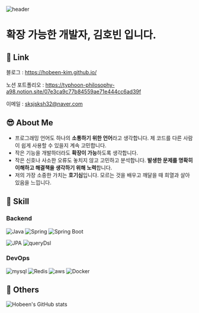 ![header](https://capsule-render.vercel.app/api?type=soft&color=0:a82da8,100:86BFDE&text=hobeen's%20github!&fontColor=ffffff)

<!--
**hobeen-kim/hobeen-kim** is a ✨ _special_ ✨ repository because its `README.md` (this file) appears on your GitHub profile.

Here are some ideas to get you started:

- 🔭 I’m currently working on ...
- 🌱 I’m currently learning ...
- 👯 I’m looking to collaborate on ...
- 🤔 I’m looking for help with ...
- 💬 Ask me about ...
- 📫 How to reach me: ...
- 😄 Pronouns: ...
- ⚡ Fun fact: ...
-->

# 확장 가능한 개발자, 김호빈 입니다.

## 🚀 Link

블로그 : https://hobeen-kim.github.io/

노션 포트폴리오 : https://typhoon-philosophy-a98.notion.site/07e3ca9c77b84559ae71e444cc6ad39f

이메일 : sksjsksh32@naver.com

## 😎 About Me

- 프로그래밍 언어도 하나의 **소통하기 위한 언어**라고 생각합니다. 제 코드를 다른 사람이 쉽게 사용할 수 있을지 계속 고민합니다.
- 작은 기능을 개발하더라도 **확장이 가능**하도록 생각합니다.
- 작은 신호나 사소한 오류도 놓치지 않고 고민하고 분석합니다. **발생한 문제를 명확히 이해하고 해결책을 생각하기 위해 노력**합니다.
- 저의 가장 소중한 가치는 **호기심**입니다. 모르는 것을 배우고 깨달을 때 희열과 살아있음을 느낍니다.

## 🔨 Skill

### Backend
![Java](https://img.shields.io/badge/Java-007396.svg?&style=for-the-badge&logo=Java&logoColor=white) ![Spring](https://img.shields.io/badge/Spring-6DB33F.svg?&style=for-the-badge&logo=Spring&logoColor=white) <img alt="Spring Boot" src ="https://img.shields.io/badge/Spring Boot-6DB33F.svg?&style=for-the-badge&logo=springboot&logoColor=white"/> 

<img alt="JPA" src ="https://img.shields.io/badge/jpa-6DB33F.svg?&style=for-the-badge&logo=jpa&logoColor=white"/> <img alt="queryDsl" src ="https://img.shields.io/badge/querydsl-4479A1.svg?&style=for-the-badge&logo=querydsl&logoColor=white"/> 


### DevOps
<img alt="mysql" src ="https://img.shields.io/badge/mysql-4479A1.svg?&style=for-the-badge&logo=mysql&logoColor=white"/> <img alt="Redis" src ="https://img.shields.io/badge/Redis-DC382D.svg?&style=for-the-badge&logo=redis&logoColor=white"/> <img alt="aws" src ="https://img.shields.io/badge/aws-FF9900?&style=for-the-badge&logo=amazonaws&logoColor=#FF9900"/> <img alt="Docker" src ="https://img.shields.io/badge/Docker-2496ED.svg?&style=for-the-badge&logo=docker&logoColor=white"/>


## 💎 Others

![Hobeen's GitHub stats](https://github-readme-stats.vercel.app/api?username=hobeen-kim&show_icons=true&theme=radical)
